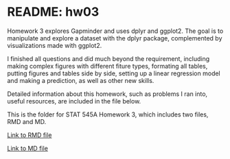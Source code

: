# README: hw03

Homework 3 explores Gapminder and uses dplyr and ggplot2. The goal is to manipulate and explore a dataset with the dplyr package, complemented by visualizations made with ggplot2.

I finished all questions and did much beyond the requirement, including making complex figures with different fiture types, formating all tables, putting figures and tables side by side, setting up a linear regression model and making a prediction, as well as other new skills.

Detailed information about this homework, such as problems I ran into, useful resources, are included in the file below.

This is the folder for STAT 545A Homework 3, which includes two files, RMD and MD.

[Link to RMD file](https://github.com/yuanjisun/STAT545-hw-Sun-Yuanji/blob/master/hw03/hw03.Rmd)

[Link to MD file](https://github.com/yuanjisun/STAT545-hw-Sun-Yuanji/blob/master/hw03/hw03.md)
